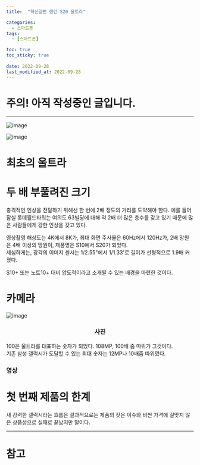 ```yaml
---
title:  "혁신일뻔 했던 S20 울트라"

categories: 
  - 스마트폰
tags:
  - [스마트폰]

toc: true
toc_sticky: true
 
date: 2022-09-28
last_modified_at: 2022-09-28
---
```


<h1>주의! 아직 작성중인 글입니다.</h1>

---

![image](https://user-images.githubusercontent.com/96360829/192715485-78aae51e-0aff-4aa3-b5b6-6a9c867ee937.png)  

![image](https://user-images.githubusercontent.com/96360829/192716816-43ad227e-afb0-4542-8c9e-b1443746eb19.png)  



<h1>최초의 울트라</h1>


<h1>두 배 부풀려진 크기</h1>
충격적인 인상을 전달하기 위해선 한 번에 2배 정도의 거리를 도약해야 한다. 예를 들어 잠실 롯데월드타워는 여의도 63빌딩에 대해 약 2배 더 많은 층수를 갖고 있기 때문에 많은 사람들에게 강한 인상을 갖고 있다.  
 
영상촬영 해상도는 4K에서 8K가, 최대 화면 주사율은 60Hz에서 120Hz가, 2배 망원은 4배 이상의 망원이, 제품명은 S10에서 S20가 되었다.  
세심하게는, 광각의 이미지 센서는 1/2.55"에서 1/1.33'로 길이가 선형적으로 1.9배 커졌다.  

S10+ 또는 노트10+ 대비 압도적이라고 소개될 수 있는 배경을 마련한 것이다.





<h1>카메라</h1>

![image](https://user-images.githubusercontent.com/96360829/192716148-224fa4ee-3d90-4a83-b32d-4cd52337df04.png)  
<h3><center>사진</center></h3>

100은 울트라를 대표하는 숫자가 되었다. 108MP, 100배 줌 따위가 그것이다.  
기존 삼성 갤럭시가 도달할 수 있는 최대 숫자는 12MP나 10배줌 따위였다.

<h3>영상</h3>

<h1>첫 번째 제품의 한계</h1>
새 강력한 갤럭시라는 흐름은 결과적으로는 제품의 잦은 이슈와 비싼 가격에 걸맞지 않은 상품성으로 실패로 끝났지만 말이다.


---
<h1>참고</h1>